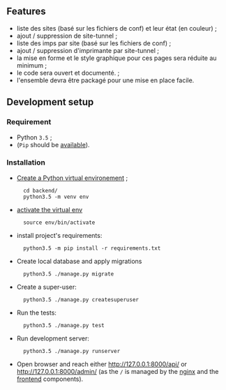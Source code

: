 
## Features

* liste des sites (basé sur les fichiers de conf) et leur état (en couleur) ;
* ajout / suppression de site-tunnel ;
* liste des imps par site (basé sur les fichiers de conf) ;
* ajout / suppression d'imprimante par site-tunnel ;
* la mise en forme et le style graphique pour ces pages sera réduite au minimum ;
* le code sera ouvert et documenté. ;
* l'ensemble devra être packagé pour une mise en place facile.

## Development setup

### Requirement

* Python `3.5` ;
* (`Pip` should be [available](https://pip.pypa.io/en/stable/installing/#do-i-need-to-install-pip)).

### Installation

* [Create a Python virtual environement](https://docs.python.org/3.5/library/venv.html#creating-virtual-environments) ;

        cd backend/
        python3.5 -m venv env
    
* [activate the virtual env](https://packaging.python.org/en/latest/installing/#creating-virtual-environments)

        source env/bin/activate
        
* install project's requirements:
    
        python3.5 -m pip install -r requirements.txt
        
* Create local database and apply migrations

        python3.5 ./manage.py migrate

* Create a super-user:

        python3.5 ./manage.py createsuperuser

* Run the tests:

        python3.5 ./manage.py test

* Run development server:

        python3.5 ./manage.py runserver
        
* Open browser and reach either http://127.0.0.1:8000/api/ or http://127.0.0.1:8000/admin/ 
 (as the `/` is managed by the [nginx](https://github.com/Coaxis-ASP/opt-nginx) and the [frontend](https://github.com/Coaxis-ASP/opt-frontend) components). 